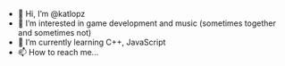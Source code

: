 - 👋 Hi, I’m @katlopz
- 👀 I’m interested in game development and music (sometimes together and sometimes not)
- 🌱 I’m currently learning C++, JavaScript
- 📫 How to reach me... 

<!---
katlopz/katlopz is a ✨ special ✨ repository because its `README.md` (this file) appears on your GitHub profile.
You can click the Preview link to take a look at your changes.
--->
